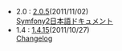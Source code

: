 - 2.0 : [2.0.5](http://symfony.com/download)(2011/11/02)<br />
  [Symfony2日本語ドキュメント](http://docs.symfony.gr.jp/)
- 1.4 : [1.4.15](http://www.symfony-project.org/installation)(2011/10/27)<br />
  [Changelog](/changelog/1_4)
